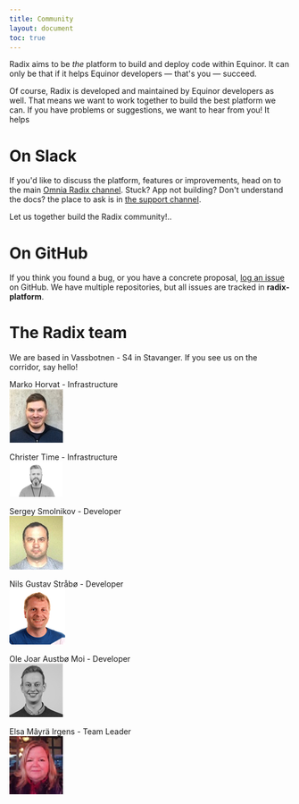 ```yaml
---
title: Community
layout: document
toc: true
---
```


Radix aims to be _the_ platform to build and deploy code within Equinor. It can only be that if it helps Equinor developers — that's you — succeed.

Of course, Radix is developed and maintained by Equinor developers as well. That means we want to work together to build the best platform we can. If you have problems or suggestions, we want to hear from you! It helps

# On Slack

If you'd like to discuss the platform, features or improvements, head on to the main [Omnia Radix channel](https://equinor.slack.com/messages/C8U7XGGAJ). Stuck? App not building? Don't understand the docs? the place to ask is in [the support channel](https://equinor.slack.com/messages/CBKM6N2JY).

Let us together build the Radix community!..

# On GitHub

If you think you found a bug, or you have a concrete proposal, [log an issue](https://github.com/equinor/radix-platform/issues) on GitHub. We have multiple repositories, but all issues are tracked in **radix-platform**.

# The Radix team

We are based in Vassbotnen - S4 in Stavanger. If you see us on the corridor, say hello!
  

  
Marko Horvat - Infrastructure  
![Marko](images/marko.jpg)  
  
Christer Time - Infrastructure  
![Christer](images/christer.jfif)  
  
Sergey Smolnikov - Developer  
![Sergey](images/sergey.jpg)     
  
Nils Gustav Stråbø - Developer  
![Nils](images/nilsgustav.png)   

Ole Joar Austbø Moi - Developer  
![Ole](images/ole.jfif)  
  
Elsa Mâyrä Irgens     - Team Leader  
![Elsa](images/elsa.jpg)  

